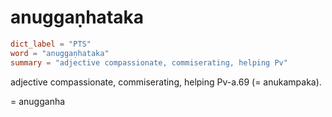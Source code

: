 # anuggaṇhataka

``` toml
dict_label = "PTS"
word = "anuggaṇhataka"
summary = "adjective compassionate, commiserating, helping Pv"
```

adjective compassionate, commiserating, helping Pv\-a.69 (= anukampaka).

= anugganha


